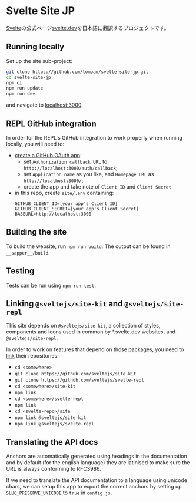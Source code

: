 
# Svelte Site JP

[Svelte](https://github.com/sveltejs/svelte)の公式ページ[svelte.dev](https://svelte.dev/)を日本語に翻訳するプロジェクトです。


## Running locally

Set up the site sub-project:

```bash
git clone https://github.com/tomoam/svelte-site-jp.git
cd svelte-site-jp
npm ci
npm run update
npm run dev
```

and navigate to [localhost:3000](http://localhost:3000).


## REPL GitHub integration

In order for the REPL's GitHub integration to work properly when running locally, you will need to:
- [create a GitHub OAuth app](https://github.com/settings/developers):
   - set `Authorization callback URL` to `http://localhost:3000/auth/callback`;
   - set `Application name` as you like, and `Homepage URL` as `http://localhost:3000/`;
   - create the app and take note of `Client ID` and `Client Secret`
- in this repo, create `site/.env` containing:
   ```
   GITHUB_CLIENT_ID=[your app's Client ID]
   GITHUB_CLIENT_SECRET=[your app's Client Secret]
   BASEURL=http://localhost:3000
   ```

## Building the site

To build the website, run `npm run build`. The output can be found in `__sapper__/build`.

## Testing

Tests can be run using `npm run test`.


## Linking `@sveltejs/site-kit` and `@sveltejs/site-repl`

This site depends on `@sveltejs/site-kit`, a collection of styles, components and icons used in common by *.svelte.dev websites, and `@sveltejs/site-repl`.

In order to work on features that depend on those packages, you need to [link](https://docs.npmjs.com/cli/link) their repositories:

- `cd <somewhere>`
- `git clone https://github.com/sveltejs/site-kit`
- `git clone https://github.com/sveltejs/svelte-repl`
- `cd <somewhere>/site-kit`
- `npm link`
- `cd <somewhere>/svelte-repl`
- `npm link`
- `cd <svelte-repo>/site`
- `npm link @sveltejs/site-kit`
- `npm link @sveltejs/svelte-repl`
 


## Translating the API docs

Anchors are automatically generated using headings in the documentation and by default (for the english language) they are latinised to make sure the URL is always conforming to RFC3986.

If we need to translate the API documentation to a language using unicode chars, we can setup this app to export the correct anchors by setting up `SLUG_PRESERVE_UNICODE` to `true` in `config.js`.
